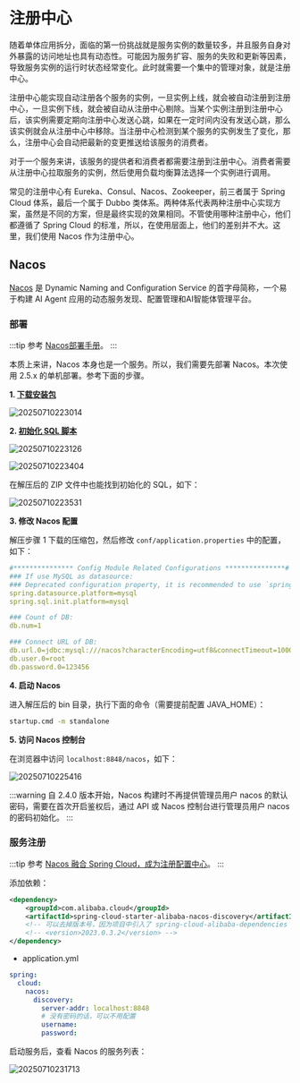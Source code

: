 # 注册中心

随着单体应用拆分，面临的第一份挑战就是服务实例的数量较多，并且服务自身对外暴露的访问地址也具有动态性。可能因为服务扩容、服务的失败和更新等因素，导致服务实例的运行时状态经常变化。此时就需要一个集中的管理对象，就是注册中心。

注册中心能实现自动注册各个服务的实例，一旦实例上线，就会被自动注册到注册中心，一旦实例下线，就会被自动从注册中心剔除。当某个实例注册到注册中心后，该实例需要定期向注册中心发送心跳，如果在一定时间内没有发送心跳，那么该实例就会从注册中心中移除。当注册中心检测到某个服务的实例发生了变化，那么，注册中心会自动把最新的变更推送给该服务的消费者。

对于一个服务来讲，该服务的提供者和消费者都需要注册到注册中心。消费者需要从注册中心拉取服务的实例，然后使用负载均衡算法选择一个实例进行调用。

常见的注册中心有 Eureka、Consul、Nacos、Zookeeper，前三者属于 Spring Cloud 体系，最后一个属于 Dubbo 类体系。两种体系代表两种注册中心实现方案，虽然是不同的方案，但是最终实现的效果相同。不管使用哪种注册中心，他们都遵循了 Spring Cloud 的标准，所以，在使用层面上，他们的差别并不大。这里，我们使用 Nacos 作为注册中心。

## Nacos

[Nacos](https://nacos.io/) 是 Dynamic Naming and Configuration Service 的首字母简称，一个易于构建 AI Agent 应用的动态服务发现、配置管理和AI智能体管理平台。

### 部署

:::tip 参考
[Nacos部署手册](https://nacos.io/docs/v2.5/manual/admin/deployment/deployment-overview/?spm=5238cd80.2ef5001f.0.0.3f613b7cxyRqKk)。
:::

本质上来讲，Nacos 本身也是一个服务。所以，我们需要先部署 Nacos。本次使用 2.5.x 的单机部署。参考下面的步骤。

**1. [下载安装包](https://nacos.io/docs/v2.5/quickstart/quick-start/?spm=5238cd80.2ef5001f.0.0.3f613b7cxyRqKk)**

![20250710223014](https://djfmdresources.oss-cn-hangzhou.aliyuncs.com/athena/2025-07-10/20250710223014.png)

**2. [初始化 SQL 脚本](https://nacos.io/docs/v2.5/manual/admin/deployment/deployment-standalone/?spm=5238cd80.2ef5001f.0.0.3f613b7cxyRqKk)**

![20250710223126](https://djfmdresources.oss-cn-hangzhou.aliyuncs.com/athena/2025-07-10/20250710223126.png)

![20250710223404](https://djfmdresources.oss-cn-hangzhou.aliyuncs.com/athena/2025-07-10/20250710223404.png)

在解压后的 ZIP 文件中也能找到初始化的 SQL，如下：

![20250710223531](https://djfmdresources.oss-cn-hangzhou.aliyuncs.com/athena/2025-07-10/20250710223531.png)

**3. 修改 Nacos 配置**

解压步骤 1 下载的压缩包，然后修改 `conf/application.properties` 中的配置，如下：

```yml
#*************** Config Module Related Configurations ***************#
### If use MySQL as datasource:
### Deprecated configuration property, it is recommended to use `spring.sql.init.platform` replaced.
spring.datasource.platform=mysql
spring.sql.init.platform=mysql

### Count of DB:
db.num=1

### Connect URL of DB:
db.url.0=jdbc:mysql:///nacos?characterEncoding=utf8&connectTimeout=1000&socketTimeout=3000&autoReconnect=true&useUnicode=true&useSSL=false&serverTimezone=Asia/Shanghai
db.user.0=root
db.password.0=123456
```

**4. 启动 Nacos**

进入解压后的 bin 目录，执行下面的命令（需要提前配置 JAVA_HOME）：

```sh
startup.cmd -m standalone
```

**5. 访问 Nacos 控制台**

在浏览器中访问 `localhost:8848/nacos`，如下：

![20250710225416](https://djfmdresources.oss-cn-hangzhou.aliyuncs.com/athena/2025-07-10/20250710225416.png)

:::warning 
自 2.4.0 版本开始，Nacos 构建时不再提供管理员用户 nacos 的默认密码，需要在首次开启鉴权后，通过 API 或 Nacos 控制台进行管理员用户 nacos 的密码初始化。
:::

### 服务注册

:::tip 参考
[Nacos 融合 Spring Cloud，成为注册配置中心](https://nacos.io/docs/v2.5/ecology/use-nacos-with-spring-cloud/?spm=5238cd80.2ef5001f.0.0.3f613b7cxyRqKk)。
:::

添加依赖：

```xml
<dependency>
    <groupId>com.alibaba.cloud</groupId>
    <artifactId>spring-cloud-starter-alibaba-nacos-discovery</artifactId>
    <!-- 可以去掉版本号，因为项目中引入了 spring-cloud-alibaba-dependencies 来自动管理版本 -->
    <!-- <version>2023.0.3.2</version> -->
</dependency>
```

- application.yml

```yml
spring:
  cloud:
    nacos:
      discovery:
        server-addr: localhost:8848
        # 没有密码的话，可以不用配置
        username:
        password:
```

启动服务后，查看 Nacos 的服务列表：

![20250710231713](https://djfmdresources.oss-cn-hangzhou.aliyuncs.com/athena/2025-07-10/20250710231713.png)
